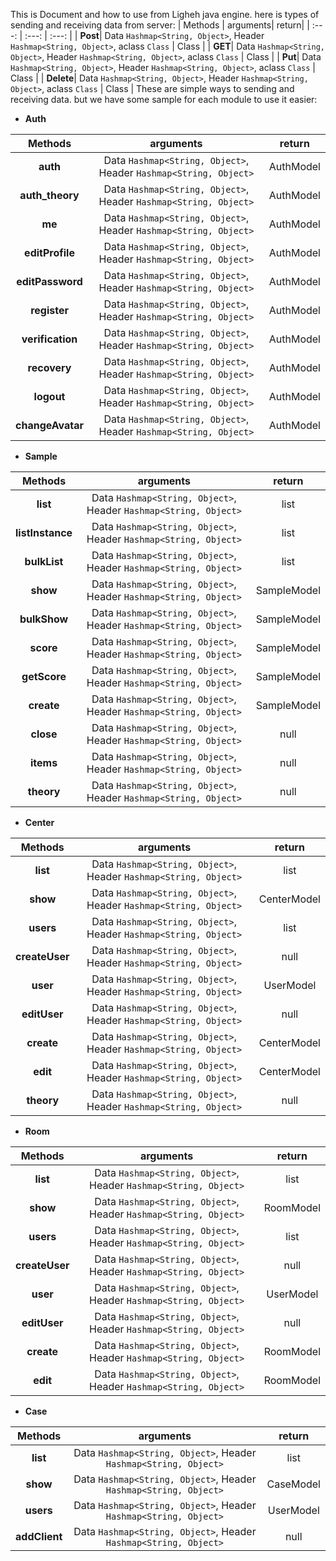 This is Document and how to use from Ligheh java engine.
here is types of sending and receiving data from server:
| Methods | arguments| return|
| :---: | :---: | :---: |
| **Post**| Data ```Hashmap<String, Object>```, Header ```Hashmap<String, Object>```, aclass ```Class``` | Class |
| **GET**| Data ```Hashmap<String, Object>```, Header ```Hashmap<String, Object>```, aclass ```Class``` | Class |
| **Put**| Data ```Hashmap<String, Object>```, Header ```Hashmap<String, Object>```, aclass ```Class``` | Class |
| **Delete**| Data ```Hashmap<String, Object>```, Header ```Hashmap<String, Object>```, aclass ```Class``` | Class |
These are simple ways to sending and receiving data. but we have some sample for each module to use it easier:

- **Auth**

| Methods | arguments| return|
| :---: | :---: | :---: |
| **auth**| Data ```Hashmap<String, Object>```, Header ```Hashmap<String, Object>``` | AuthModel |
| **auth_theory**| Data ```Hashmap<String, Object>```, Header ```Hashmap<String, Object>``` | AuthModel |
| **me**| Data ```Hashmap<String, Object>```, Header ```Hashmap<String, Object>``` | AuthModel |
| **editProfile**| Data ```Hashmap<String, Object>```, Header ```Hashmap<String, Object>``` | AuthModel |
| **editPassword**| Data ```Hashmap<String, Object>```, Header ```Hashmap<String, Object>``` | AuthModel |
| **register**| Data ```Hashmap<String, Object>```, Header ```Hashmap<String, Object>``` | AuthModel |
| **verification**| Data ```Hashmap<String, Object>```, Header ```Hashmap<String, Object>``` | AuthModel |
| **recovery**| Data ```Hashmap<String, Object>```, Header ```Hashmap<String, Object>``` | AuthModel |
| **logout**| Data ```Hashmap<String, Object>```, Header ```Hashmap<String, Object>``` | AuthModel|
| **changeAvatar**| Data ```Hashmap<String, Object>```, Header ```Hashmap<String, Object>``` | AuthModel|

- **Sample**

| Methods | arguments| return|
| :---: | :---: | :---: |
| **list**| Data ```Hashmap<String, Object>```, Header ```Hashmap<String, Object>``` | list |
| **listInstance**| Data ```Hashmap<String, Object>```, Header ```Hashmap<String, Object>``` | list |
| **bulkList**| Data ```Hashmap<String, Object>```, Header ```Hashmap<String, Object>``` | list |
| **show**| Data ```Hashmap<String, Object>```, Header ```Hashmap<String, Object>``` | SampleModel |
| **bulkShow**| Data ```Hashmap<String, Object>```, Header ```Hashmap<String, Object>``` | SampleModel |
| **score**| Data ```Hashmap<String, Object>```, Header ```Hashmap<String, Object>``` | SampleModel |
| **getScore**| Data ```Hashmap<String, Object>```, Header ```Hashmap<String, Object>``` | SampleModel |
| **create**| Data ```Hashmap<String, Object>```, Header ```Hashmap<String, Object>``` | SampleModel |
| **close**| Data ```Hashmap<String, Object>```, Header ```Hashmap<String, Object>``` | null |
| **items**| Data ```Hashmap<String, Object>```, Header ```Hashmap<String, Object>``` | null |
| **theory**| Data ```Hashmap<String, Object>```, Header ```Hashmap<String, Object>``` | null |

- **Center**

| Methods | arguments| return|
| :---: | :---: | :---: |
| **list**| Data ```Hashmap<String, Object>```, Header ```Hashmap<String, Object>``` | list |
| **show**| Data ```Hashmap<String, Object>```, Header ```Hashmap<String, Object>``` | CenterModel|
| **users**| Data ```Hashmap<String, Object>```, Header ```Hashmap<String, Object>``` |  list |
| **createUser**| Data ```Hashmap<String, Object>```, Header ```Hashmap<String, Object>``` | null |
| **user**| Data ```Hashmap<String, Object>```, Header ```Hashmap<String, Object>``` | UserModel |
| **editUser**| Data ```Hashmap<String, Object>```, Header ```Hashmap<String, Object>``` | null|
| **create**| Data ```Hashmap<String, Object>```, Header ```Hashmap<String, Object>``` | CenterModel |
| **edit**| Data ```Hashmap<String, Object>```, Header ```Hashmap<String, Object>``` | CenterModel |
| **theory**| Data ```Hashmap<String, Object>```, Header ```Hashmap<String, Object>``` | null |

- **Room**

| Methods | arguments| return|
| :---: | :---: | :---: |
| **list**| Data ```Hashmap<String, Object>```, Header ```Hashmap<String, Object>``` | list |
| **show**| Data ```Hashmap<String, Object>```, Header ```Hashmap<String, Object>``` | RoomModel |
| **users**| Data ```Hashmap<String, Object>```, Header ```Hashmap<String, Object>``` |  list |
| **createUser**| Data ```Hashmap<String, Object>```, Header ```Hashmap<String, Object>``` | null |
| **user**| Data ```Hashmap<String, Object>```, Header ```Hashmap<String, Object>``` | UserModel |
| **editUser**| Data ```Hashmap<String, Object>```, Header ```Hashmap<String, Object>``` | null|
| **create**| Data ```Hashmap<String, Object>```, Header ```Hashmap<String, Object>``` | RoomModel |
| **edit**| Data ```Hashmap<String, Object>```, Header ```Hashmap<String, Object>``` | RoomModel |

- **Case**

| Methods | arguments| return|
| :---: | :---: | :---: |
| **list**| Data ```Hashmap<String, Object>```, Header ```Hashmap<String, Object>``` | list |
| **show**| Data ```Hashmap<String, Object>```, Header ```Hashmap<String, Object>``` | CaseModel |
| **users**| Data ```Hashmap<String, Object>```, Header ```Hashmap<String, Object>``` | UserModel |
| **addClient**| Data ```Hashmap<String, Object>```, Header ```Hashmap<String, Object>``` | null |

